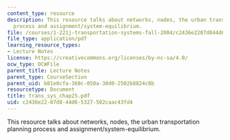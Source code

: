 ```yaml
---
content_type: resource
description: This resource talks about networks, nodes, the urban transportation planning
  process and assignment/system-equilibrium.
file: /courses/1-221j-transportation-systems-fall-2004/c2436e2207d844d65327502caac43fd4_trans_sys_chap25.pdf
file_type: application/pdf
learning_resource_types:
- Lecture Notes
license: https://creativecommons.org/licenses/by-nc-sa/4.0/
ocw_type: OCWFile
parent_title: Lecture Notes
parent_type: CourseSection
parent_uid: b81e0cfa-368c-050a-30d0-2502b8824c8b
resourcetype: Document
title: trans_sys_chap25.pdf
uid: c2436e22-07d8-44d6-5327-502caac43fd4
---
```

This resource talks about networks, nodes, the urban transportation planning process and assignment/system-equilibrium.
